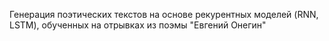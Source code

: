 Генерация поэтических текстов на основе рекурентных моделей (RNN, LSTM), обученных на отрывках из поэмы "Евгений Онегин"
